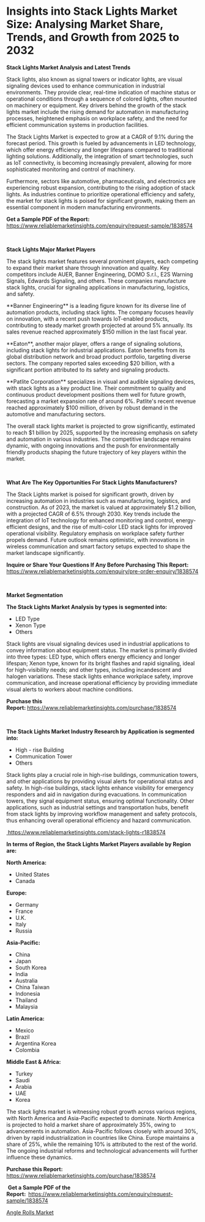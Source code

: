 <p><h1>Insights into Stack Lights Market Size: Analysing Market Share, Trends, and Growth from 2025 to 2032</h1></p><p><strong>Stack Lights Market Analysis and Latest Trends</strong></p>
<p><p>Stack lights, also known as signal towers or indicator lights, are visual signaling devices used to enhance communication in industrial environments. They provide clear, real-time indication of machine status or operational conditions through a sequence of colored lights, often mounted on machinery or equipment. Key drivers behind the growth of the stack lights market include the rising demand for automation in manufacturing processes, heightened emphasis on workplace safety, and the need for efficient communication systems in production facilities.</p><p>The Stack Lights Market is expected to grow at a CAGR of 9.1% during the forecast period. This growth is fueled by advancements in LED technology, which offer energy efficiency and longer lifespans compared to traditional lighting solutions. Additionally, the integration of smart technologies, such as IoT connectivity, is becoming increasingly prevalent, allowing for more sophisticated monitoring and control of machinery. </p><p>Furthermore, sectors like automotive, pharmaceuticals, and electronics are experiencing robust expansion, contributing to the rising adoption of stack lights. As industries continue to prioritize operational efficiency and safety, the market for stack lights is poised for significant growth, making them an essential component in modern manufacturing environments.</p></p>
<p><strong>Get a Sample PDF of the Report:&nbsp;</strong> <a href="https://www.reliablemarketinsights.com/enquiry/request-sample/1838574?utm_campaign=2117&utm_medium=2&utm_source=Github&utm_content=ia&utm_term=11042025&utm_id=stack-lights">https://www.reliablemarketinsights.com/enquiry/request-sample/1838574</a></p>
<p>&nbsp;</p>
<p><strong>Stack Lights Major Market Players</strong></p>
<p><p>The stack lights market features several prominent players, each competing to expand their market share through innovation and quality. Key competitors include AUER, Banner Engineering, DOMO S.r.l., E2S Warning Signals, Edwards Signaling, and others. These companies manufacture stack lights, crucial for signaling applications in manufacturing, logistics, and safety.</p><p>**Banner Engineering** is a leading figure known for its diverse line of automation products, including stack lights. The company focuses heavily on innovation, with a recent push towards IoT-enabled products, contributing to steady market growth projected at around 5% annually. Its sales revenue reached approximately $150 million in the last fiscal year.</p><p>**Eaton**, another major player, offers a range of signaling solutions, including stack lights for industrial applications. Eaton benefits from its global distribution network and broad product portfolio, targeting diverse sectors. The company reported sales exceeding $20 billion, with a significant portion attributed to its safety and signaling products.</p><p>**Patlite Corporation** specializes in visual and audible signaling devices, with stack lights as a key product line. Their commitment to quality and continuous product development positions them well for future growth, forecasting a market expansion rate of around 6%. Patlite's recent revenue reached approximately $100 million, driven by robust demand in the automotive and manufacturing sectors.</p><p>The overall stack lights market is projected to grow significantly, estimated to reach $1 billion by 2025, supported by the increasing emphasis on safety and automation in various industries. The competitive landscape remains dynamic, with ongoing innovations and the push for environmentally friendly products shaping the future trajectory of key players within the market.</p></p>
<p>&nbsp;</p>
<p><strong>What Are The Key Opportunities For Stack Lights Manufacturers?</strong></p>
<p><p>The Stack Lights market is poised for significant growth, driven by increasing automation in industries such as manufacturing, logistics, and construction. As of 2023, the market is valued at approximately $1.2 billion, with a projected CAGR of 6.5% through 2030. Key trends include the integration of IoT technology for enhanced monitoring and control, energy-efficient designs, and the rise of multi-color LED stack lights for improved operational visibility. Regulatory emphasis on workplace safety further propels demand. Future outlook remains optimistic, with innovations in wireless communication and smart factory setups expected to shape the market landscape significantly.</p></p>
<p><strong>Inquire or Share Your Questions If Any Before Purchasing This Report:</strong> <a href="https://www.reliablemarketinsights.com/enquiry/pre-order-enquiry/1838574?utm_campaign=2117&utm_medium=2&utm_source=Github&utm_content=ia&utm_term=11042025&utm_id=stack-lights">https://www.reliablemarketinsights.com/enquiry/pre-order-enquiry/1838574</a></p>
<p>&nbsp;</p>
<p><strong>Market Segmentation</strong></p>
<p><strong>The Stack Lights Market Analysis by types is segmented into:</strong></p>
<p><ul><li>LED Type</li><li>Xenon Type</li><li>Others</li></ul></p>
<p><p>Stack lights are visual signaling devices used in industrial applications to convey information about equipment status. The market is primarily divided into three types: LED type, which offers energy efficiency and longer lifespan; Xenon type, known for its bright flashes and rapid signaling, ideal for high-visibility needs; and other types, including incandescent and halogen variations. These stack lights enhance workplace safety, improve communication, and increase operational efficiency by providing immediate visual alerts to workers about machine conditions.</p></p>
<p><strong>Purchase this Report:&nbsp;</strong><a href="https://www.reliablemarketinsights.com/purchase/1838574?utm_campaign=2117&utm_medium=2&utm_source=Github&utm_content=ia&utm_term=11042025&utm_id=stack-lights">https://www.reliablemarketinsights.com/purchase/1838574</a></p>
<p>&nbsp;</p>
<p><strong>The Stack Lights Market Industry Research by Application is segmented into:</strong></p>
<p><ul><li>High - rise Building</li><li>Communication Tower</li><li>Others</li></ul></p>
<p><p>Stack lights play a crucial role in high-rise buildings, communication towers, and other applications by providing visual alerts for operational status and safety. In high-rise buildings, stack lights enhance visibility for emergency responders and aid in navigation during evacuations. In communication towers, they signal equipment status, ensuring optimal functionality. Other applications, such as industrial settings and transportation hubs, benefit from stack lights by improving workflow management and safety protocols, thus enhancing overall operational efficiency and hazard communication.</p></p>
<p><a href="https://www.reliablemarketinsights.com/stack-lights-r1838574?utm_campaign=2117&utm_medium=2&utm_source=Github&utm_content=ia&utm_term=11042025&utm_id=stack-lights">&nbsp;https://www.reliablemarketinsights.com/stack-lights-r1838574</a></p>
<p><strong>In terms of Region, the Stack Lights Market Players available by Region are:</strong></p>
<p>
    <p> <strong> North America: </strong>
        <ul>
            <li>United States</li>
            <li>Canada</li>
        </ul>
        </p> 
    <p> <strong> Europe: </strong>
        <ul>
            <li>Germany</li>
            <li>France</li>
            <li>U.K.</li>
            <li>Italy</li>
            <li>Russia</li>
        </ul>
        </p> 
    <p> <strong> Asia-Pacific: </strong>
        <ul>
            <li>China</li>
            <li>Japan</li>
            <li>South Korea</li>
            <li>India</li>
            <li>Australia</li>
            <li>China Taiwan</li>
            <li>Indonesia</li>
            <li>Thailand</li>
            <li>Malaysia</li>
        </ul>
        </p> 
    <p> <strong> Latin America: </strong>
        <ul>
            <li>Mexico</li>
            <li>Brazil</li>
            <li>Argentina Korea</li>
            <li>Colombia</li>
        </ul>
        </p> 
    <p> <strong> Middle East & Africa: </strong>
        <ul>
            <li>Turkey</li>
            <li>Saudi</li>
            <li>Arabia</li>
            <li>UAE</li>
            <li>Korea</li>
        </ul>
    </p>
    </p>
<p><p>The stack lights market is witnessing robust growth across various regions, with North America and Asia-Pacific expected to dominate. North America is projected to hold a market share of approximately 35%, owing to advancements in automation. Asia-Pacific follows closely with around 30%, driven by rapid industrialization in countries like China. Europe maintains a share of 25%, while the remaining 10% is attributed to the rest of the world. The ongoing industrial reforms and technological advancements will further influence these dynamics.</p></p>
<p><strong>Purchase this Report: </strong><a href="https://www.reliablemarketinsights.com/purchase/1838574?utm_campaign=2117&utm_medium=2&utm_source=Github&utm_content=ia&utm_term=11042025&utm_id=stack-lights">https://www.reliablemarketinsights.com/purchase/1838574</a></p>
<p>&nbsp;<strong>Get a Sample PDF of the Report:&nbsp;&nbsp;</strong><a href="https://www.reliablemarketinsights.com/enquiry/request-sample/1838574?utm_campaign=2117&utm_medium=2&utm_source=Github&utm_content=ia&utm_term=11042025&utm_id=stack-lights">https://www.reliablemarketinsights.com/enquiry/request-sample/1838574</a></p>
<p><strong></strong></p>
<p><p><a href="https://github.com/ElviraLeka1962/Market-Research-Report-List-1/blob/main/angle-rolls-market.md?utm_campaign=2117&utm_medium=2&utm_source=Github&utm_content=ia&utm_term=11042025&utm_id=stack-lights">Angle Rolls Market</a></p></p>